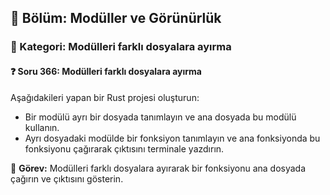 ## 📘 Bölüm: Modüller ve Görünürlük  
### 🔹 Kategori: Modülleri farklı dosyalara ayırma  
#### ❓ Soru 366: Modülleri farklı dosyalara ayırma

Aşağıdakileri yapan bir Rust projesi oluşturun:

- Bir modülü ayrı bir dosyada tanımlayın ve ana dosyada bu modülü kullanın.
- Ayrı dosyadaki modülde bir fonksiyon tanımlayın ve ana fonksiyonda bu fonksiyonu çağırarak çıktısını terminale yazdırın.

🔧 **Görev:** Modülleri farklı dosyalara ayırarak bir fonksiyonu ana dosyada çağırın ve çıktısını gösterin.
